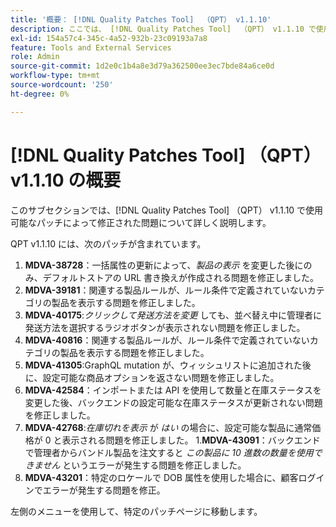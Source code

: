 ```yaml
---
title: '概要： [!DNL Quality Patches Tool]  （QPT） v1.1.10'
description: ここでは、 [!DNL Quality Patches Tool]  （QPT） v1.1.10 で使用可能なパッチによって修正された問題について詳しく説明します。
exl-id: 154a57c4-345c-4a52-932b-23c09193a7a8
feature: Tools and External Services
role: Admin
source-git-commit: 1d2e0c1b4a8e3d79a362500ee3ec7bde84a6ce0d
workflow-type: tm+mt
source-wordcount: '250'
ht-degree: 0%

---
```


# [!DNL Quality Patches Tool] （QPT） v1.1.10 の概要

このサブセクションでは、[!DNL Quality Patches Tool] （QPT） v1.1.10 で使用可能なパッチによって修正された問題について詳しく説明します。

QPT v1.1.10 には、次のパッチが含まれています。

1. **MDVA-38728**：一括属性の更新によって、*製品の表示* を変更した後にのみ、デフォルトストアの URL 書き換えが作成される問題を修正しました。
1. **MDVA-39181**：関連する製品ルールが、ルール条件で定義されていないカテゴリの製品を表示する問題を修正しました。
1. **MDVA-40175**:*クリックして発送方法を変更* しても、並べ替え中に管理者に発送方法を選択するラジオボタンが表示されない問題を修正しました。
1. **MDVA-40816**：関連する製品ルールが、ルール条件で定義されていないカテゴリの製品を表示する問題を修正しました。
1. **MDVA-41305**:GraphQL mutation が、ウィッシュリストに追加された後に、設定可能な商品オプションを返さない問題を修正しました。
1. **MDVA-42584**：インポートまたは API を使用して数量と在庫ステータスを変更した後、バックエンドの設定可能な在庫ステータスが更新されない問題を修正しました。
1. **MDVA-42768**:*在庫切れを表示* が *はい* の場合に、設定可能な製品に通常価格が 0 と表示される問題を修正しました。
1.**MDVA-43091**：バックエンドで管理者からバンドル製品を注文すると *この製品に 10 進数の数量を使用できません* というエラーが発生する問題を修正しました。
1. **MDVA-43201**：特定のロケールで DOB 属性を使用した場合に、顧客ログインでエラーが発生する問題を修正。

左側のメニューを使用して、特定のパッチページに移動します。
